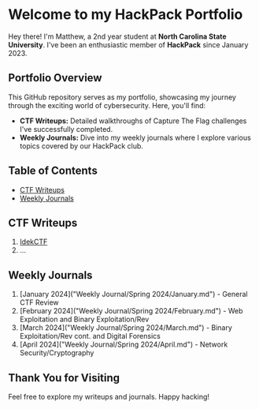 # Welcome to my HackPack Portfolio

Hey there! I'm Matthew, a 2nd year student at **North Carolina State University**. I've been an enthusiastic member of **HackPack** since January 2023.

## Portfolio Overview

This GitHub repository serves as my portfolio, showcasing my journey through the exciting world of cybersecurity. Here, you'll find:

- **CTF Writeups:** Detailed walkthroughs of Capture The Flag challenges I've successfully completed.
- **Weekly Journals:** Dive into my weekly journals where I explore various topics covered by our HackPack club.

## Table of Contents

- [CTF Writeups](#ctf-writeups)
- [Weekly Journals](#weekly-journals)

## CTF Writeups

1. [IdekCTF](./Writeups/idekctf.md)
2. ...

## Weekly Journals

1. [January 2024]("Weekly Journal/Spring 2024/January.md") - General CTF Review
2. [February 2024]("Weekly Journal/Spring 2024/February.md") - Web Exploitation and Binary Exploitation/Rev
3. [March 2024]("Weekly Journal/Spring 2024/March.md") - Binary Exploitation/Rev cont. and Digital Forensics
4. [April 2024]("Weekly Journal/Spring 2024/April.md") - Network Security/Cryptography

## Thank You for Visiting

Feel free to explore my writeups and journals. Happy hacking!
